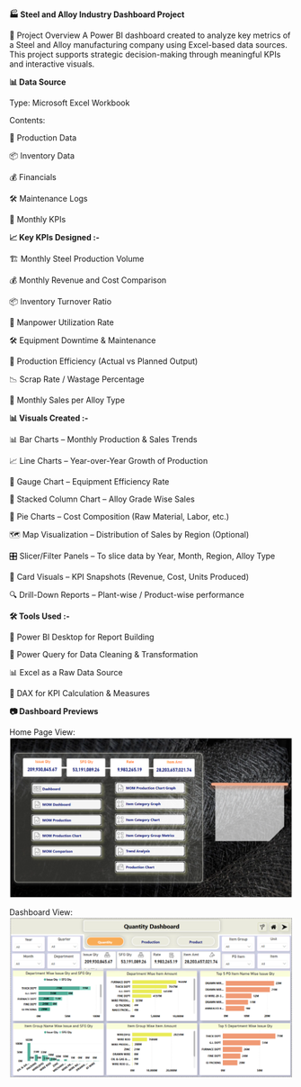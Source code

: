 <b>🏭 Steel and Alloy Industry Dashboard Project</b>

📌 Project Overview
A Power BI dashboard created to analyze key metrics of a Steel and Alloy manufacturing company using Excel-based data sources. This project supports strategic decision-making through meaningful KPIs and interactive visuals.

<b>📊 Data Source</b>

Type: Microsoft Excel Workbook

Contents:

📂 Production Data

📦 Inventory Data

💰 Financials

🛠️ Maintenance Logs

📅 Monthly KPIs

<b>📈 Key KPIs Designed :- </b>

🏗️ Monthly Steel Production Volume

💰 Monthly Revenue and Cost Comparison

📦 Inventory Turnover Ratio

🧍 Manpower Utilization Rate

🛠️ Equipment Downtime & Maintenance 

🔄 Production Efficiency (Actual vs Planned Output)

📉 Scrap Rate / Wastage Percentage

🧾 Monthly Sales per Alloy Type

<b>📊 Visuals Created  :- </b>

📊 Bar Charts – Monthly Production & Sales Trends

📈 Line Charts – Year-over-Year Growth of Production

🎯 Gauge Chart – Equipment Efficiency Rate

🧱 Stacked Column Chart – Alloy Grade Wise Sales

🥧 Pie Charts – Cost Composition (Raw Material, Labor, etc.)

🗺️ Map Visualization – Distribution of Sales by Region (Optional)

🎛️ Slicer/Filter Panels – To slice data by Year, Month, Region, Alloy Type

🔢 Card Visuals – KPI Snapshots (Revenue, Cost, Units Produced)

🔍 Drill-Down Reports – Plant-wise / Product-wise performance

<b>🛠️ Tools Used :-</b>

🧩 Power BI Desktop for Report Building

🧼 Power Query for Data Cleaning & Transformation

📊 Excel as a Raw Data Source

🧮 DAX for KPI Calculation & Measures

<b>📷 Dashboard Previews</b>

Home Page View:
![Home Page](https://github.com/someshsn/Steel-and-Alloy/blob/main/Home%20Page.png)

Dashboard View:
![Dashboard](https://github.com/someshsn/Steel-and-Alloy/blob/main/Dashboard.png)



